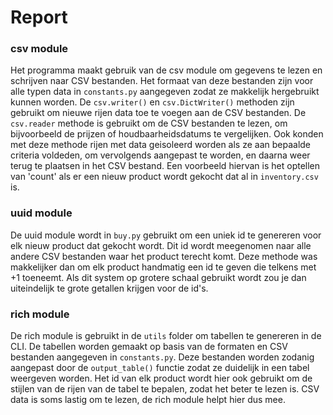 # Report

### csv module
Het programma maakt gebruik van de csv module om gegevens te lezen en schrijven naar CSV bestanden. Het formaat van deze bestanden zijn voor alle typen data in `constants.py` aangegeven zodat ze makkelijk hergebruikt kunnen worden. De `csv.writer()` en `csv.DictWriter()` methoden zijn gebruikt om nieuwe rijen data toe te voegen aan de CSV bestanden. De `csv.reader` methode is gebruikt om de CSV bestanden te lezen, om bijvoorbeeld de prijzen of houdbaarheidsdatums te vergelijken. Ook konden met deze methode rijen met data geisoleerd worden als ze aan bepaalde criteria voldeden, om vervolgends aangepast te worden, en daarna weer terug te plaatsen in het CSV bestand. Een voorbeeld hiervan is het optellen van 'count' als er een nieuw product wordt gekocht dat al in `inventory.csv` is.

### uuid module
De uuid module wordt in `buy.py` gebruikt om een uniek id te genereren voor elk nieuw product dat gekocht wordt. Dit id wordt meegenomen naar alle andere CSV bestanden waar het product terecht komt. Deze methode was makkelijker dan om elk product handmatig een id te geven die telkens met +1 toeneemt. Als dit system op grotere schaal gebruikt wordt zou je dan uiteindelijk te grote getallen krijgen voor de id's.

### rich module
De rich module is gebruikt in de `utils` folder om tabellen te genereren in de CLI. De tabellen worden gemaakt op basis van de formaten en CSV bestanden aangegeven in `constants.py`. Deze bestanden worden zodanig aangepast door de `output_table()` functie zodat ze duidelijk in een tabel weergeven worden. Het id van elk product wordt hier ook gebruikt om de stijlen van de rijen van de tabel te bepalen, zodat het beter te lezen is. CSV data is soms lastig om te lezen, de rich module helpt hier dus mee.
